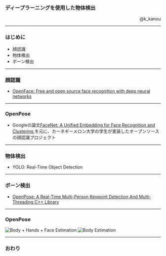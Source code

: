 ### ディープラーニングを使用した物体検出

<p align="right">
@k_kanou
</p>

---


### はじめに

* 顔認識
* 物体検出
* ボーン検出

---


### 顔認識

* <a href="https://cmusatyalab.github.io/openface/">OpenFace: Free and open source face recognition with deep neural networks</a>

---


### OpenPose

* Googleの論文<a href="http://www.cv-foundation.org/openaccess/content_cvpr_2015/app/1A_089.pdf">FaceNet: A Unified Embedding for Face Recognition and Clustering
</a> を元に、カーネギーメロン大学の学生が実装したオープンソースの顔認識プロジェクト

---


### 物体検出

* YOLO: Real-Time Object Detection

---


### ボーン検出

* <a href="https://github.com/CMU-Perceptual-Computing-Lab/openpose">OpenPose: A Real-Time Multi-Person Keypoint Detection And Multi-Threading C++ Library</a>

---


### OpenPose

![Body + Hands + Face Estimation](https://github.com/CMU-Perceptual-Computing-Lab/openpose/blob/master/doc/media/pose_face_hands.gif "Body + Hands + Face Estimation")
![Body Estimation](https://github.com/CMU-Perceptual-Computing-Lab/openpose/blob/master/doc/media/dance.gif "Body Estimation")

---

### おわり


